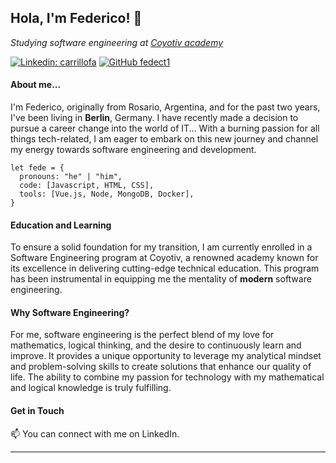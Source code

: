 <h2> Hola, I'm Federico! 👋</h2>

<p><em>Studying software engineering at <a href="https://www.coyotiv.com">Coyotiv academy</a></em></p>


[![Linkedin: carrillofa](https://img.shields.io/badge/-carrillofa-blue?style=flat-square&logo=Linkedin&logoColor=white&link=https://www.linkedin.com/in/carrillofa/)](https://www.linkedin.com/in/carrillofa/)
[![GitHub fedect1](https://img.shields.io/github/followers/fedect1?label=follow&style=social)](https://github.com/fedect1)


<h4>About me...</h4>
<p>I'm Federico, originally from Rosario, Argentina, and for the past two years, I've been living in <b>Berlin</b>, Germany. I have recently made a decision to pursue a career change into the world of IT... With a burning passion for all things tech-related, I am eager to embark on this new journey and channel my energy towards software engineering and development.</p>

```Software developer in development, learning:
let fede = {
  pronouns: "he" | "him",
  code: [Javascript, HTML, CSS],
  tools: [Vue.js, Node, MongoDB, Docker],
}
```
<h4>Education and Learning</h4>
To ensure a solid foundation for my transition, I am currently enrolled in a Software Engineering program at Coyotiv, a renowned academy known for its excellence in delivering cutting-edge technical education. This program has been instrumental in equipping me the mentality of <b>modern</b> software engineering.

<h4>Why Software Engineering?</h4>
For me, software engineering is the perfect blend of my love for mathematics, logical thinking, and the desire to continuously learn and improve. It provides a unique opportunity to leverage my analytical mindset and problem-solving skills to create solutions that enhance our quality of life. The ability to combine my passion for technology with my mathematical and logical knowledge is truly fulfilling.

<h4>Get in Touch</h4>
📫 You can connect with me on LinkedIn.

---
